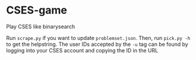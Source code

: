 # CSES-game
Play CSES like binarysearch


Run `scrape.py` if you want to update `problemset.json`. Then, run `pick.py -h` to get the helpstring.
The user IDs accepted by the `-u` tag can be found by logging into your CSES account and copying the ID in the URL
